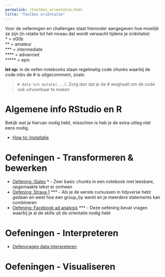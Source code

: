 ```yaml
---
permalink: /toolbox_orientatie.html
title: "Toolbox oriëntatie"
---
```


Voor de oefeningen en challenges staat hieronder aangegeven hoe moeilijk ze zijn (in relatie tot het niveau dat wordt verwacht tijdens je oriëntatie)  
\* = n00b  
\*\* = amateur  
\*\*\* = intermediate  
\*\*\*\* = advanced  
\*\*\*\*\* = epic

**let op:** in de oefen notebooks staan regelmatig code chunks waarbij de code mbv de # is uitgecomment, zoals:
> `# data %>% mutate(...)`. Zorg dan dat je de # weghaalt om de code ook uitvoerbaar te maken

# Algemene info RStudio en R
Bekijk wat je hiervan nodig hebt, misschien is heb je de extra uitleg niet eens nodig.
- [How to: Installatie](howto_installatie)

# Oefeningen - Transformeren & bewerken
- [Oefening: iSales](oefening_iSales) \* - Zeer basic chunks in een notebook met leesbare, opgemaakte tekst er omheen
- [Oefening: Strava 1](oefening_strava_1) \*** - Als je de eerste cursussen in tidyverse hebt gedaan en weet hoe een group_by werkt en je meerdere statements kan combineren
- [Oefening: Facebook ad analysis](oefening_facebook_1) \*** - Deze oefening bevat vragen waarbij je al de skills uit de orientatie nodig hebt

# Oefeningen - Interpreteren
- [Oefenvragen data interpreteren](oefening_interpreteren)
# Oefeningen - Visualiseren